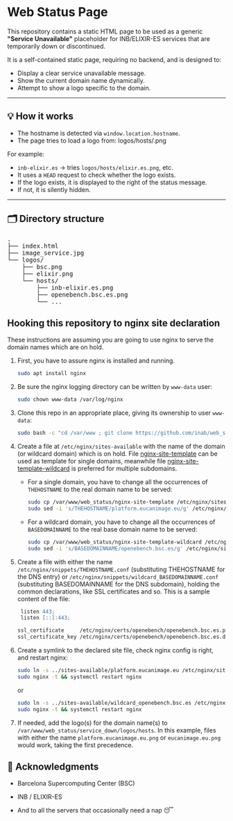 # Web Status Page

This repository contains a static HTML page to be used as a generic **"Service Unavailable"** placeholder for INB/ELIXIR-ES services that are temporarily down or discontinued.

It is a self-contained static page, requiring no backend, and is designed to:

- Display a clear service unavailable message.
- Show the current domain name dynamically.
- Attempt to show a logo specific to the domain.

---

## 💡 How it works

- The hostname is detected via `window.location.hostname`.
- The page tries to load a logo from: logos/hosts/<subdomain>.png

For example:
- `inb-elixir.es` → tries `logos/hosts/elixir.es.png`, etc.
- It uses a `HEAD` request to check whether the logo exists.
- If the logo exists, it is displayed to the right of the status message.
- If not, it is silently hidden.

---

## 🗂 Directory structure
<pre>
.
├── index.html
├── image_service.jpg
└── logos/
    ├── bsc.png
    ├── elixir.png
    └── hosts/
        ├── inb-elixir.es.png
        ├── openebench.bsc.es.png
        └── ...
</pre>

## Hooking this repository to nginx site declaration

These instructions are assuming you are going to use nginx to serve the
domain names which are on hold.

1. First, you have to assure nginx is installed and running.

   ```bash
   sudo apt install nginx
   ```

2. Be sure the nginx logging directory can be written by `www-data` user:

   ```bash
   sudo chown www-data /var/log/nginx
   ```

3. Clone this repo in an appropriate place, giving its ownership to user `www-data`:

   ```bash
   sudo bash -c "cd /var/www ; git clone https://github.com/inab/web_status ; chown -R www-data: web_status"
   ```

4. Create a file at `/etc/nginx/sites-available` with the name of the domain
  (or wildcard domain) which is on hold. File [nginx-site-template](nginx-site-template) can be used as template
  for single domains, meanwhile file [nginx-site-template-wildcard](nginx-site-template-wildcard) is preferred for
  multiple subdomains.

   * For a single domain, you have to change all the occurrences of `THEHOSTNAME` to the real
     domain name to be served:
  
     ```bash
     sudo cp /var/www/web_status/nginx-site-template /etc/nginx/sites-available/platform.eucanimage.eu
     sudo sed -i 's/THEHOSTNAME/platform.eucanimage.eu/g' /etc/nginx/sites-available/platform.eucanimage.eu
     ```

   * For a wildcard domain, you have to change all the occurrences of `BASEDOMAINNAME` to the real
     base domain name to be served:
  
     ```bash
     sudo cp /var/www/web_status/nginx-site-template-wildcard /etc/nginx/sites-available/wildcard_openebench.bsc.es
     sudo sed -i 's/BASEDOMAINNAME/openebench.bsc.es/g' /etc/nginx/sites-available/wildcard_openebench.bsc.es
     ```

5. Create a file with either the name `/etc/nginx/snippets/THEHOSTNAME.conf` (substituting THEHOSTNAME for the DNS entry)
   or `/etc/nginx/snippets/wildcard_BASEDOMAINNAME.conf` (substituting BASEDOMAINNAME for the DNS subdomain),
   holding the common declarations, like SSL certificates and so. This is a sample content of the file:
   
   ```apache
	listen 443;
	listen [::]:443;

   ssl_certificate     /etc/nginx/certs/openebench/openebench.bsc.es.pem;
   ssl_certificate_key /etc/nginx/certs/openebench/openebench.bsc.es.decrypt.key;
   ```

6. Create a symlink to the declared site file, check nginx config is right, and restart nginx:

   ```bash
   sudo ln -s ../sites-available/platform.eucanimage.eu /etc/nginx/sites-enabled
   sudo nginx -t && systemctl restart nginx
   ```

   or

   ```bash
   sudo ln -s ../sites-available/wildcard_openebench.bsc.es /etc/nginx/sites-enabled
   sudo nginx -t && systemctl restart nginx
   ```

7. If needed, add the logo(s) for the domain name(s) to `/var/www/web_status/service_down/logos/hosts`.
  In this example, files with either the name `platform.eucanimage.eu.png` or `eucanimage.eu.png`
  would work, taking the first precedence.

## 🙌 Acknowledgments

- Barcelona Supercomputing Center (BSC)

- INB / ELIXIR-ES

- And to all the servers that occasionally need a nap 😴
